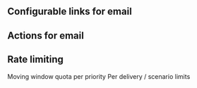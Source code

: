 
## Configurable links for email

## Actions for email

## Rate limiting
Moving window quota per priority
Per delivery / scenario limits
